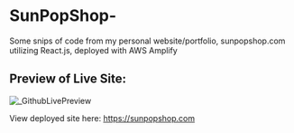 # SunPopShop-
Some snips of code from my personal website/portfolio, sunpopshop.com
utilizing React.js, deployed with AWS Amplify

## Preview of Live Site: 

![_GithubLivePreview](https://user-images.githubusercontent.com/77559358/140477008-c3859dfc-95b4-4529-bba3-4def254c77e9.png)

View deployed site here: https://sunpopshop.com
